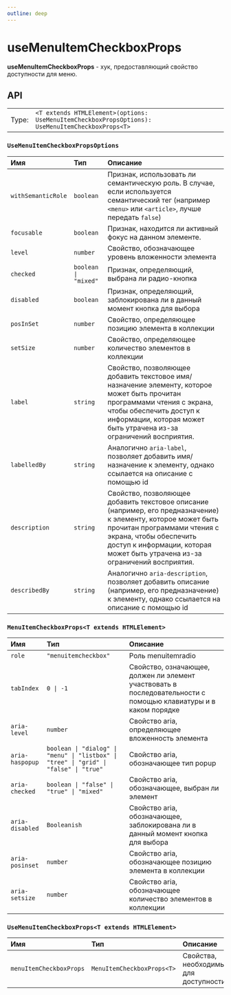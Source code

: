 ```yaml
---
outline: deep
---
```


# useMenuItemCheckboxProps

**useMenuItemCheckboxProps** - хук, предоставляющий свойство доступности для меню.

## API

|       |                                                                                  |
| ----: |:---------------------------------------------------------------------------------|
| Type: | `<T extends HTMLElement>(options: UseMenuItemCheckboxPropsOptions): UseMenuItemCheckboxProps<T>` |

### `UseMenuItemCheckboxPropsOptions`

| Имя               | Тип      | Описание    |
|:-------------------|:-----------|:-----------|
| `withSemanticRole`  | `boolean`   | Признак, использовать ли семантическую роль. В случае, если используется семантический тег (например `<menu>` или `<article>`, лучше передать `false`)  | 
| `focusable`  | `boolean`   | Признак, находится ли активный фокус на данном элементе.  | 
| `level`  | `number`   | Свойство, обозначающее уровень вложенности элемента  | 
| `checked`  | `boolean \| "mixed"`   | Признак, определяющий, выбрана ли радио-кнопка  | 
| `disabled`  | `boolean`   | Признак, определяющий, заблокирована ли в данный момент кнопка для выбора  | 
| `posInSet`  | `number`   | Свойство, определяющее позицию элемента в коллекции  | 
| `setSize`  | `number`   | Свойство, определяющее количество элементов в коллекции  | 
| `label`  | `string`   | Свойство, позволяющее добавить текстовое имя/назначение элементу, которое может быть прочитан программами чтения с экрана, чтобы обеспечить доступ к информации, которая может быть утрачена из-за ограничений восприятия.  | 
| `labelledBy`  | `string`   | Аналогично `aria-label`, позволяет добавить имя/назначение к элементу, однако ссылается на описание с помощью id  | 
| `description`  | `string`   | Свойство, позволяющее добавить текстовое описание (например, его предназначение) к элементу, которое может быть прочитан программами чтения с экрана, чтобы обеспечить доступ к информации, которая может быть утрачена из-за ограничений восприятия.  | 
| `describedBy`  | `string`   | Аналогично `aria-description`, позволяет добавить описание (например, его предназначение) к элементу, однако ссылается на описание с помощью id  | 

### `MenuItemCheckboxProps<T extends HTMLElement>`

| Имя               | Тип      | Описание    |
|:-------------------|:-----------|:-----------|
| `role`  | `"menuitemcheckbox"`   | Роль menuitemradio  | 
| `tabIndex`  | `0 \| -1`   | Свойство, означающее, должен ли элемент участвовать в последовательности с помощью клавиатуры и в каком порядке  | 
| `aria-level`  | `number`   | Свойство aria, определяющее вложенность элемента  | 
| `aria-haspopup`  | `boolean \| "dialog" \| "menu" \| "listbox" \| "tree" \| "grid" \| "false" \| "true"`   | Свойство aria, обозначающее тип popup  | 
| `aria-checked`  | `boolean \| "false" \| "true" \| "mixed"`   | Свойство aria, обозначающее, выбран ли элемент  | 
| `aria-disabled`  | `Booleanish`   | Свойство aria, обозначающее, заблокирована ли в данный момент кнопка для выбора  | 
| `aria-posinset`  | `number`   | Свойство aria, обозначающее позицию элемента в коллекции  | 
| `aria-setsize`  | `number`   | Свойство aria, обозначающее количество элементов в коллекции  | 

### `UseMenuItemCheckboxProps<T extends HTMLElement>`

| Имя               | Тип      | Описание                               |
|:-------------------|:-----------|:---------------------------------------|
| `menuItemCheckboxProps`  | `MenuItemCheckboxProps<T>`   | Свойства, необходимые для доступности  | 
